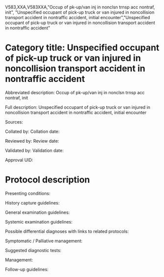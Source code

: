 V583,XXA,V583XXA,"Occup of pk-up/van inj in nonclsn trnsp acc nontraf, init", "Unspecified occupant of pick-up truck or van injured in noncollision transport accident in nontraffic accident, initial encounter","Unspecified occupant of pick-up truck or van injured in noncollision transport accident in nontraffic accident"
# Category title: Unspecified occupant of pick-up truck or van injured in noncollision transport accident in nontraffic accident

Abbreviated description: Occup of pk-up/van inj in nonclsn trnsp acc nontraf, init

Full description: Unspecified occupant of pick-up truck or van injured in noncollision transport accident in nontraffic accident, initial encounter

Sources:

Collated by:
Collation date:

Reviewed by:
Review date:

Validated by:
Validation date:

Approval UID:

# Protocol description

Presenting conditions:

History capture guidelines:

General examination guidelines:

Systemic examination guidelines:

Possible differential diagnoses with links to related protocols:

Symptomatic / Palliative management:

Suggested diagnostic tests:

Management:

Follow-up guidelines:
